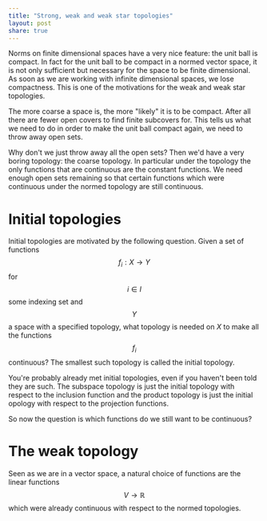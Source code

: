 ```yaml
---
title: "Strong, weak and weak star topologies"
layout: post
share: true
---
```


Norms on finite dimensional spaces have a very nice feature: the unit ball is compact. In fact for the unit ball to be compact in a normed vector space, it is not only sufficient but necessary for the space to be finite dimensional. As soon as we are working with infinite dimensional spaces, we lose compactness. This is one of the motivations for the weak and weak star topologies.

The more coarse a space is, the more "likely" it is to be compact. After all there are fewer open covers to find finite subcovers for. This tells us what we need to do in order to make the unit ball compact again, we need to throw away open sets.

Why don't we just throw away all the open sets? Then we'd have a very boring topology: the coarse topology. In particular under the topology the only functions that are continuous are the constant functions. We need enough open sets remaining so that certain functions which were continuous under the normed topology are still continuous.

# Initial topologies

Initial topologies are motivated by the following question. Given a set of functions $$f_i: X \to Y$$ for $$i \in I$$ some indexing set and $$Y$$ a space with a specified topology, what topology is needed on $X$ to make all the functions $$f_i$$ continuous? The smallest such topology is called the initial topology.

You're probably already met initial topologies, even if you haven't been told they are such. The subspace topology is just the initial topology with respect to the inclusion function and the product topology is just the initial opology with respect to the projection functions.

So now the question is which functions do we still want to be continuous?

# The weak topology

Seen as we are in a vector space, a natural choice of functions are the linear functions $$V \to \mathbb R$$ which were already continuous with respect to the normed topologies.